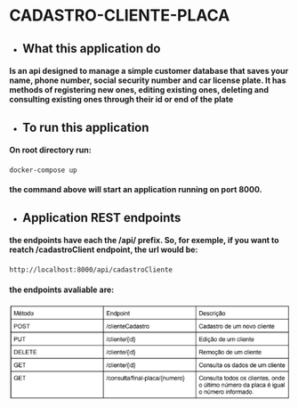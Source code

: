 # CADASTRO-CLIENTE-PLACA

- ## What this application do
#### Is an api designed to manage a simple customer database that saves your name, phone number, social security number and car license plate. It has methods of registering new ones, editing existing ones, deleting and consulting existing ones through their id or end of the plate

- ## To run this application
#### On root directory run:
    docker-compose up
#### the command above will start an application running on port **8000**.

- ## Application REST endpoints
#### the endpoints have each the **/api/** prefix. So, for exemple, if you want to reatch /cadastroClient endpoint, the url would be:
    http://localhost:8000/api/cadastroCliente

#### the endpoints avaliable are:
![Routes](/static/routes.png)

